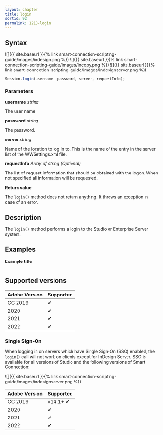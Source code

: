 ```yaml
---
layout: chapter
title: login
sortid: 92
permalink: 1218-login
---
```

## Syntax

![]({{ site.baseurl }}{% link smart-connection-scripting-guide/images/indesign.png %}) ![]({{ site.baseurl }}{% link smart-connection-scripting-guide/images/incopy.png %}) ![]({{ site.baseurl }}{% link smart-connection-scripting-guide/images/indesignserver.png %})
```javascript
Session.login(username, password, server, requestInfo);
```

### Parameters

**username** *string*

The user name.

**password** *string*

The password.

**server** *string*

Name of the location to log in to. This is the name of the entry in the server list of the WWSettings.xml file.

**requestInfo** *Array of string  (Optional)*

The list of request information that should be obtained with the logon. When not specified all information will be requested.

**Return value**

The `login()` method does not return anything. It throws an exception in case of an error.

## Description

The `login()` method performs a login to the Studio or Enterprise Server system.

## Examples

**Example title**

```javascript

```

## Supported versions

| Adobe Version | Supported |
|---------------|---------|
| CC 2019       | ✔       |
| 2020          | ✔       |
| 2021          | ✔       |
| 2022          | ✔         |

### Single Sign-On

When logging in on servers which have Single Sign-On (SSO) enabled, the `login()` call will not work on clients except for InDesign Server.
SSO is available for all versions of Studio and the following versions of Smart Connection:

![]({{ site.baseurl }}{% link smart-connection-scripting-guide/images/indesignserver.png %})

| Adobe Version | Supported |
|---------------|-----------|
| CC 2019       | v14.1+ ✔  |
| 2020          | ✔         |
| 2021          | ✔         |
| 2022          | ✔         |